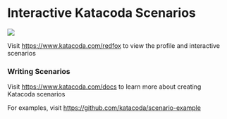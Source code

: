# Interactive Katacoda Scenarios

[![](http://shields.katacoda.com/katacoda/redfox/count.svg)](https://www.katacoda.com/redfox "Get your profile on Katacoda.com")

Visit https://www.katacoda.com/redfox to view the profile and interactive scenarios

### Writing Scenarios
Visit https://www.katacoda.com/docs to learn more about creating Katacoda scenarios

For examples, visit https://github.com/katacoda/scenario-example
